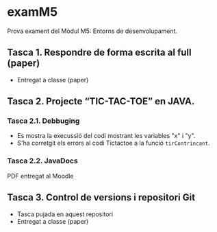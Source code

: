# examM5
Prova exament del Mòdul M5: Entorns de desenvolupament.

## Tasca 1. Respondre de forma escrita al full (paper)
- Entregat a classe (paper)

## Tasca 2. Projecte “TIC-TAC-TOE” en JAVA.
### Tasca 2.1. Debbuging
- Es mostra la execussió del codi mostrant les variables "x" i "y".
- S'ha corretgit els errors al codi Tictactoe a la funció `tirContrincant`.
 
### Tasca 2.2. JavaDocs
PDF entregat al Moodle

## Tasca 3. Control de versions i repositori Git
- Tasca pujada en aquest repositori
- Entregat a classe (paper)
